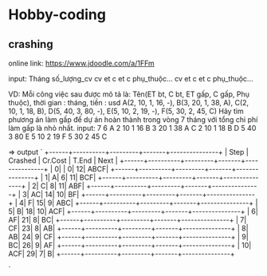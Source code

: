# Hobby-coding

## crashing

online link: https://www.jdoodle.com/a/1FFm


input:
Tháng số_lượng_cv
cv et c et c phụ_thuộc... 
cv et c et c phụ_thuộc... 

VD:
Mỗi công việc sau được mô tả là: Tên(ET bt, C bt, ET gấp, C gấp, Phụ thuộc), thời gian : tháng, tiền : usd 
A(2, 10, 1, 16, -), B(3, 20, 1, 38, A), C(2, 10, 1, 18, B), D(5, 40, 3, 80, -), E(5, 10, 2, 19, -), F(5, 30, 2, 45, C)
Hãy tìm phương án làm gấp để dự án hoàn thành trong vòng 7 tháng với tổng chi phí làm gấp là nhỏ nhất. 
input:
7 6
A 2 10 1 16
B 3 20 1 38 A
C 2 10 1 18 B
D 5 40 3 80
E 5 10 2 19
F 5 30 2 45 C

=> output
`
+------+----------+---------+-------+---------------+
| Step |  Crashed | Cr.Cost | T.End |      Next     |
+------+----------+---------+-------+---------------+
|     0|          |        0|     12|           ABCF|
+------+----------+---------+-------+---------------+
|     1|         A|        6|     11|            BCF|
+------+----------+---------+-------+---------------+
|     2|         C|        8|     11|            ABF|
+------+----------+---------+-------+---------------+
|     3|        AC|       14|     10|             BF|
+------+----------+---------+-------+---------------+
|     4|         F|       15|      9|            ABC|
+------+----------+---------+-------+---------------+
|     5|         B|       18|     10|            ACF|
+------+----------+---------+-------+---------------+
|     6|        AF|       21|      8|             BC|
+------+----------+---------+-------+---------------+
|     7|        CF|       23|      8|             AB|
+------+----------+---------+-------+---------------+
|     8|        AB|       24|      9|             CF|
+------+----------+---------+-------+---------------+
|     9|        BC|       26|      9|             AF|
+------+----------+---------+-------+---------------+
|    10|       ACF|       29|      7|              B|
+------+----------+---------+-------+---------------+

`
